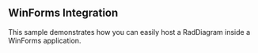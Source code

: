 ## WinForms Integration
This sample demonstrates how you can easily host a RadDiagram inside a WinForms application.

[//]: <keywords: host>
